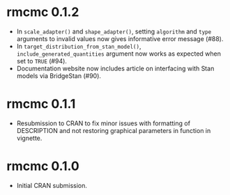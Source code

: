 # rmcmc 0.1.2

* In `scale_adapter()` and `shape_adapter()`, setting `algorithm` and `type`
  arguments to invalid values now gives informative error message (#88).
* In `target_distribution_from_stan_model()`, `include_generated_quantities`
  argument now works as expected when set to `TRUE` (#94).
* Documentation website now includes article on interfacing with Stan models
  via BridgeStan (#90).

# rmcmc 0.1.1

* Resubmission to CRAN to fix minor issues with formatting of DESCRIPTION and
  not restoring graphical parameters in function in vignette.

# rmcmc 0.1.0

* Initial CRAN submission.
